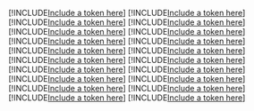 [!INCLUDE[Include a token here](refs1521942184520/r1.md)]
[!INCLUDE[Include a token here](refs1521942184520/r2.md)]
[!INCLUDE[Include a token here](refs1521942184520/r3.md)]
[!INCLUDE[Include a token here](refs1521942184520/r4.md)]
[!INCLUDE[Include a token here](refs1521942184520/r5.md)]
[!INCLUDE[Include a token here](refs1521942184520/r6.md)]
[!INCLUDE[Include a token here](refs1521942184520/r7.md)]
[!INCLUDE[Include a token here](refs1521942184520/r8.md)]
[!INCLUDE[Include a token here](refs1521942184520/r9.md)]
[!INCLUDE[Include a token here](refs1521942184520/r10.md)]
[!INCLUDE[Include a token here](refs1521942184520/r11.md)]
[!INCLUDE[Include a token here](refs1521942184520/r12.md)]
[!INCLUDE[Include a token here](refs1521942184520/r13.md)]
[!INCLUDE[Include a token here](refs1521942184520/r14.md)]
[!INCLUDE[Include a token here](refs1521942184520/r15.md)]
[!INCLUDE[Include a token here](refs1521942184520/r16.md)]
[!INCLUDE[Include a token here](refs1521942184520/r17.md)]
[!INCLUDE[Include a token here](refs1521942184520/r18.md)]
[!INCLUDE[Include a token here](refs1521942184520/r19.md)]
[!INCLUDE[Include a token here](refs1521942184520/r20.md)]